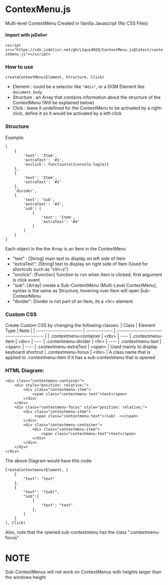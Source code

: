 ContexMenu.js
=============
Multi-level ContextMenu Created in Vanilla Javascript (No CSS Files)

#### Import with jsDelivr
`
    <script src="https://cdn.jsdelivr.net/gh/L1quidH2O/ContextMenu.js@latest/contextmenu.js"></script>
`

### How to use
    createContextMenu(Element, Structure, Click)
- Element : could be a selector like `"#div"`, or a DOM Element like `document.body`
- Structure : an Array that contains information about the structure of the ContextMenu (Will be explained below)
- Click : leave it undefined for the ContextMenu to be activated by a right-click, define it so it would be activated by a left-click

### Structure
Example: 

    [
        {
            'text': 'Item',
            'extraText': '#1',
            'onclick': function(e){console.log(e)}
        },
        {
            'text': 'Item',
            'extraText': '#2'
        },
        'divider',
        {
            'text': 'Sub',
            'extraText': '#3',
            'sub': [
                {
                    'text': 'Item',
                    'extraText': '#4'
                }
            ]
        }
    ]

Each object in the the Array is an Item in the ContextMenu
- "text" : [String] main text to display on left side of Item
- "extraText": [String] text to display on right side of Item (Used for shortcuts such as "ctrl+s")
- "onclick": [Function] function to run when Item is clicked, first argument is click event
- "sub": [Array] create a Sub-ContextMenu (Multi-Level ContextMenu), syntax is the same as Structure, hovering over Item will open Sub-ContextMenu
- "divider": Divider is not part of an Item, its a \<hr\> element

### Custom CSS
Create Custom CSS by changing the following classes:
|           Class         |  Element Type  |                    Note                    |
| :---------------------- | :------------: | :----------------------------------------- |
| .contextmenu-container  | \<div\>        | ----
| .contextmenu-item       | \<div\>        | ----
| .contextmenu-divider    | \<hr\>         | ----
| .contextmenu-text       | \<span\>       | ----
| .contextmenu-extraText  | \<span\>       | Used mainly to display keyboard shortcut
| .contextmenu-focus      | \<div\>        | A class name that is applied to .contextmenu-item if it has a sub-contextmenu that is opened

### HTML Diagram:

    <div class="contextmenu-container">
        <div style="position: relative;">
            <div class="contextmenu-item">
                <span class="contextmenu-text">text</span>
            </div>
        </div>
        <div class="contextmenu-focus" style="position: relative;">
            <div class="contextmenu-item">
                 <span class="contextmenu-text">(sub) -></span>
            </div>
            <div class="contextmenu-container">
                <div class="contextmenu-item">
                    <span class="contextmenu-text">text</span>
                </div>
            </div>
        </div>
    </div>


The above Diagram would have this code:

    CreateContextmenu(Element, [
        {
            "text": "text"
        },
        {
            "text": "(Sub)",
            "sub":[
                {
                    "text": "text"
                },
            ]
        }
    ], Click)


Also, note that the opened sub-contextmenu has the class ".contextmenu-focus"

# NOTE
Sub-ContextMenus will not work on ContextMenus with heights larger than the windows height

